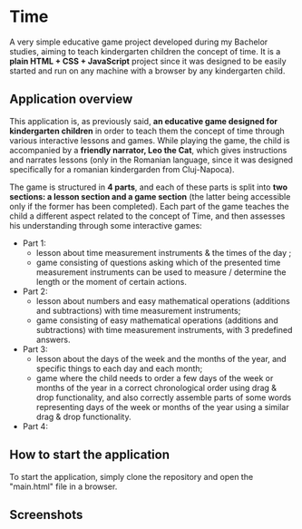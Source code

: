 # Time
A very simple educative game project developed during my Bachelor studies, aiming to teach kindergarten children the concept of time. It is a **plain HTML + CSS + JavaScript** project since it was designed to be easily started and run on any machine with a browser by any kindergarten child.

## Application overview
This application is, as previously said, **an educative game designed for kindergarten children** in order to teach them the concept of time through various interactive lessons and games. While playing the game, the child is accompanied by a **friendly narrator, Leo the Cat**, which gives instructions and narrates lessons (only in the Romanian language, since it was designed specifically for a romanian kindergarden from Cluj-Napoca).

The game is structured in **4 parts**, and each of these parts is split into **two sections: a lesson section and a game section** (the latter being accessible only if the former has been completed). Each part of the game teaches the child a different aspect related to the concept of Time, and then assesses his understanding through some interactive games:
* Part 1:
  - lesson about time measurement instruments & the times of the day ;
  - game consisting of questions asking which of the presented time measurement instruments can be used to measure / determine the length or the moment of certain actions.
* Part 2:
  - lesson about numbers and easy mathematical operations (additions and subtractions) with time measurement instruments;
  - game consisting of easy mathematical operations (additions and subtractions) with time measurement instruments, with 3 predefined answers.
* Part 3:
  - lesson about the days of the week and the months of the year, and specific things to each day and each month;
  - game where the child needs to order a few days of the week or months of the year in a correct chronological order using drag & drop functionality, and also correctly assemble parts of some words representing days of the week or months of the year using a similar drag & drop functionality.
* Part 4:

## How to start the application
To start the application, simply clone the repository and open the "main.html" file in a browser.

## Screenshots
